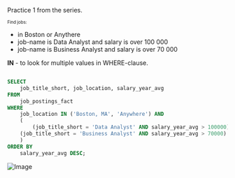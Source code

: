 Practice 1 from the series.

<sub><sup>
Find jobs:
- in Boston or Anythere
- job-name is Data Analyst and salary is over 100 000
- job-name is Business Analyst and salary is over 70 000
</sup></sub>

**IN** - to look for multiple values in WHERE-clause.





```sql

SELECT 
 	job_title_short, job_location, salary_year_avg 
FROM 
 	job_postings_fact
WHERE 
 	job_location IN ('Boston, MA', 'Anywhere') AND
    (
    	(job_title_short = 'Data Analyst' AND salary_year_avg > 100000) OR
	(job_title_short = 'Business Analyst' AND salary_year_avg > 70000)
    )
ORDER BY 
	salary_year_avg DESC;

```


![Image](https://github.com/user-attachments/assets/563bcfe0-aee2-4451-a843-f44cd5e44789)

